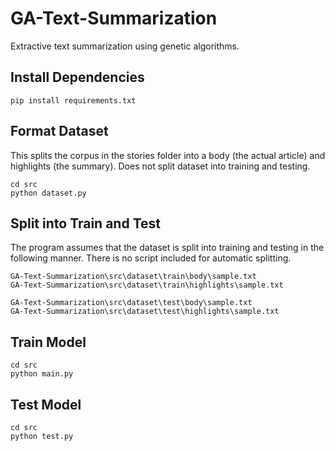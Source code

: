 # GA-Text-Summarization

Extractive text summarization using genetic algorithms.

## Install Dependencies

```
pip install requirements.txt
```

## Format Dataset

This splits the corpus in the stories folder into a body (the actual article) and highlights (the summary). Does not split dataset into training and testing.
```
cd src
python dataset.py
```

## Split into Train and Test

The program assumes that the dataset is split into training and testing in the following manner. There is no script included for automatic splitting.
```
GA-Text-Summarization\src\dataset\train\body\sample.txt
GA-Text-Summarization\src\dataset\train\highlights\sample.txt

GA-Text-Summarization\src\dataset\test\body\sample.txt
GA-Text-Summarization\src\dataset\test\highlights\sample.txt
```

## Train Model
```
cd src
python main.py
```

## Test Model
```
cd src
python test.py
```
